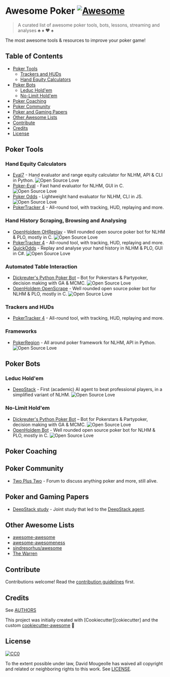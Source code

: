# Awesome Poker [![Awesome][awesome-badge]][awesome-link]

> A curated list of awesome poker tools, bots, lessons, streaming and analyses :clubs: :diamonds: :hearts: :spades:

The most awesome tools & resources to improve your poker game!

## Table of Contents

- [Poker Tools](#tools)
  - [Trackers and HUDs](#trackers-and-huds)
  - [Hand Equity Calculators](#hand-equity-calculators)
- [Poker Bots](#poker-bots)
  - [Leduc Hold'em](#leduc-holdem)
  - [No-Limit Hold'em](#no-limit-holdem)
- [Poker Coaching](#poker-coaching)
- [Poker Community](#poker-community)
- [Poker and Gaming Papers](#poker-and-gaming-papers)
- [Other Awesome Lists](#other-awesome-lists)
- [Contribute](#contribute)
- [Credits](#credits)
- [License](#license)

## Poker Tools

### Hand Equity Calculators

- [Eval7](https://github.com/julianandrews/pyeval7) - Hand evaluator and range equity calculator for NLHM, API & CLI in Python. ![Open Source Love](https://badges.frapsoft.com/os/v2/open-source.svg?v=103)
- [Poker-Eval](https://www.codeproject.com/Articles/12279/Fast-Texas-Holdem-Hand-Evaluation-and-Analysis) - Fast hand evaluator for NLHM, GUI in C. ![Open Source Love](https://badges.frapsoft.com/os/v2/open-source.svg?v=103)
- [Poker Odds](https://github.com/CookPete/poker-odds) - Lightweight hand evaluator for NLHM, CLI in JS. ![Open Source Love](https://badges.frapsoft.com/os/v2/open-source.svg?v=103)
- [PokerTracker 4](https://www.pokertracker.com/) - All-round tool, with tracking, HUD, replaying and more.

### Hand History Scraping, Browsing and Analysing

- [OpenHoldem OHReplay](https://github.com/OpenHoldem/openholdembot/tree/master/OHReplay) - Well rounded open source poker bot for NLHM & PLO, mostly in C. ![Open Source Love](https://badges.frapsoft.com/os/v2/open-source.svg?v=103)
- [PokerTracker 4](https://www.pokertracker.com/) - All-round tool, with tracking, HUD, replaying and more.
- [QuickOdds](https://github.com/sangaman/quickodds) - Replay and analyse your hand history in NLHM & PLO, GUI in C#. ![Open Source Love](https://badges.frapsoft.com/os/v2/open-source.svg?v=103)

### Automated Table Interaction

- [Dickreuter's Python Poker Bot](https://github.com/dickreuter/Poker) – Bot for Pokerstars & Partypoker, decision making with GA & MCMC. ![Open Source Love](https://badges.frapsoft.com/os/v2/open-source.svg?v=103)
- [OpenHoldem OpenScrape](https://github.com/OpenHoldem/openholdembot/tree/master/OpenScrape) - Well rounded open source poker bot for NLHM & PLO, mostly in C. ![Open Source Love](https://badges.frapsoft.com/os/v2/open-source.svg?v=103)

### Trackers and HUDs

- [PokerTracker 4](https://www.pokertracker.com/) - All-round tool, with tracking, HUD, replaying and more. 

### Frameworks

- [PokerRegion](https://github.com/pokerregion/poker) - All around poker framework for NLHM, API in Python. ![Open Source Love](https://badges.frapsoft.com/os/v2/open-source.svg?v=103)

## Poker Bots

### Leduc Hold'em

- [DeepStack](https://github.com/lifrordi/DeepStack-Leduc) - First (academic) AI agent to beat professional players, in a simplified variant of NLHM. ![Open Source Love](https://badges.frapsoft.com/os/v2/open-source.svg?v=103)

### No-Limit Hold'em

- [Dickreuter's Python Poker Bot](https://github.com/dickreuter/Poker) – Bot for Pokerstars & Partypoker, decision making with GA & MCMC. ![Open Source Love](https://badges.frapsoft.com/os/v2/open-source.svg?v=103)
- [OpenHoldem Bot](https://github.com/OpenHoldem/openholdembot) - Well rounded open source poker bot for NLHM & PLO, mostly in C. ![Open Source Love](https://badges.frapsoft.com/os/v2/open-source.svg?v=103)

## Poker Coaching

## Poker Community

- [Two Plus Two](https://forumserver.twoplustwo.com/) - Forum to discuss anything poker and more, still alive.

## Poker and Gaming Papers

- [DeepStack study](https://www.deepstack.ai/s/DeepStack.pdf) - Joint study that led to the [DeepStack agent](https://github.com/lifrordi/DeepStack-Leduc).

## Other Awesome Lists

* [awesome-awesome](https://github.com/emijrp/awesome-awesome)
* [awesome-awesomeness](https://github.com/bayandin/awesome-awesomeness)
* [sindresorhus/awesome](https://github.com/sindresorhus/awesome)
* [The Warren](https://github.com/torchhound/warren)

## Contribute

Contributions welcome! Read the [contribution guidelines](CONTRIBUTING.md) first.

## Credits

See [AUTHORS](AUTHORS.md)

This project was initially created with [Cookiecutter][cokiecutter] and the custom [cookiecutter-awesome][cookiecutter-awesome] :cookie:

## License

[![CC0][CC0-badge]][CC0-link]

To the extent possible under law, David Mougeolle has waived all copyright
and related or neighboring rights to this work. See [LICENSE](LICENSE).

[awesome-badge]: https://cdn.rawgit.com/sindresorhus/awesome/d7305f38d29fed78fa85652e3a63e154dd8e8829/media/badge.svg
[awesome-link]: https://github.com/sindresorhus/awesome
[CC0-badge]: http://mirrors.creativecommons.org/presskit/buttons/88x31/svg/cc-zero.svg
[CC0-link]: https://creativecommons.org/publicdomain/zero/1.0/
[cookiecutter]: https://github.com/audreyr/cookiecutter
[cookiecutter-awesome]: https://github.com/moodule/cookiecutter-git
